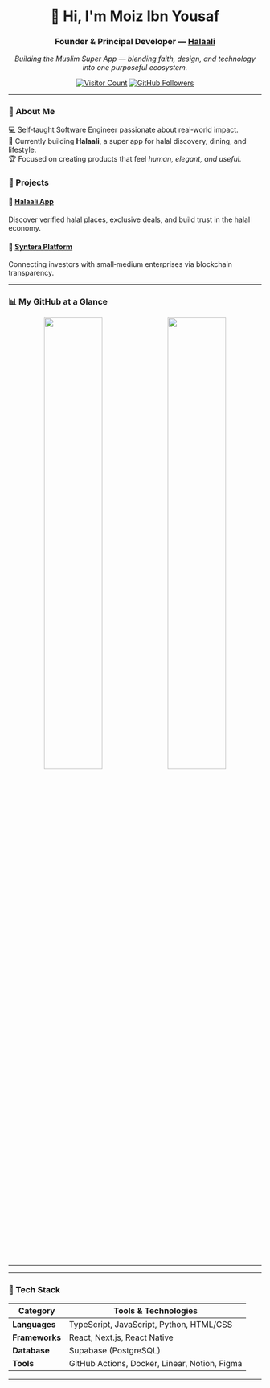 <h1 align="center">👋 Hi, I'm Moiz Ibn Yousaf</h1>
<h3 align="center">Founder & Principal Developer — <a href="https://www.halaali.app" target="_blank">Halaali</a></h3>

<p align="center">
  <em>Building the Muslim Super App — blending faith, design, and technology into one purposeful ecosystem.</em>
</p>
<p align="center">
  <a href="https://visitor-badge.glitch.me/badge?page_id=MoizIbnYousaf" target="_blank"><img src="https://visitor-badge.glitch.me/badge?page_id=MoizIbnYousaf&left_color=gray&right_color=green" alt="Visitor Count"/></a>
  <a href="https://github.com/MoizIbnYousaf?tab=followers" target="_blank"><img src="https://img.shields.io/github/followers/MoizIbnYousaf?label=Followers&style=social" alt="GitHub Followers"/></a>
</p>

---

### 🤠 About Me  
💻 Self‑taught Software Engineer passionate about real‑world impact.  
🚀 Currently building **Halaali**, a super app for halal discovery, dining, and lifestyle.  
🏆 Focused on creating products that feel *human, elegant, and useful.*

### 🤌 Projects

#### 🌙 [Halaali App](https://halaali.app)  
Discover verified halal places, exclusive deals, and build trust in the halal economy.

#### 🥖 [Syntera Platform](https://syntera.xyz)  
Connecting investors with small‑medium enterprises via blockchain transparency.

---

### 📊 My GitHub at a Glance

<p align="center">
  <img src="https://github-readme-stats.vercel.app/api?username=MoizIbnYousaf&show_icons=true&theme=radical&hide_border=true" width="48%">
  <img src="https://github-readme-streak-stats.herokuapp.com/?user=MoizIbnYousaf&theme=radical&hide_border=true" width="48%">
</p>

---

---

### 🧩 Tech Stack

| Category | Tools & Technologies |
| --- | --- |
| **Languages** | TypeScript, JavaScript, Python, HTML/CSS |
| **Frameworks** | React, Next.js, React Native |
| **Database** | Supabase (PostgreSQL) |
| **Tools** | GitHub Actions, Docker, Linear, Notion, Figma |

---
